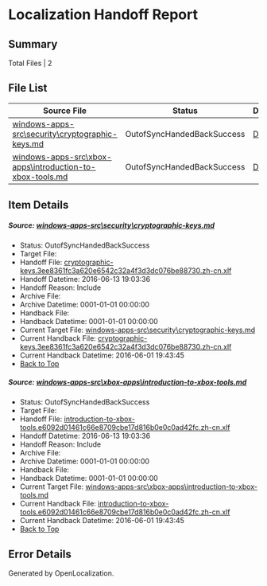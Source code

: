 # <a name='report-top'></a> Localization Handoff Report

## Summary
 Total Files | 2

## File List
 Source File | Status | Details 
 ----------- | ------ | ------- 
 [windows-apps-src\security\cryptographic-keys.md](https://github.com/Microsoft/windows-apps/blob/4c8f586f711b1a9e2d2f252cf28a5239d9d68122/windows-apps-src/security/cryptographic-keys.md) | OutofSyncHandedBackSuccess | [Details](#c23e0ba44a5013dca9ceec94ff434a34323d53bc3588)
 [windows-apps-src\xbox-apps\introduction-to-xbox-tools.md](https://github.com/Microsoft/windows-apps/blob/4872ac9587b3e2e14860cb152bf33536faccc48d/windows-apps-src/xbox-apps/introduction-to-xbox-tools.md) | OutofSyncHandedBackSuccess | [Details](#c975cb07aa9b7f0d30a9905cbceba11e89c8f7df3878)

## Item Details
##### <a name='c23e0ba44a5013dca9ceec94ff434a34323d53bc3588'></a> Source: [windows-apps-src\security\cryptographic-keys.md](https://github.com/Microsoft/windows-apps/blob/4c8f586f711b1a9e2d2f252cf28a5239d9d68122/windows-apps-src/security/cryptographic-keys.md)
* Status: OutofSyncHandedBackSuccess
* Target File: 
* Handoff File: [cryptographic-keys.3ee8361fc3a620e6542c32a4f3d3dc076be88730.zh-cn.xlf](https://github.com/Microsoft/WDG.handoff/blob/c636aed9134441d6229925cd78530026a94ad8f2/ol-handoff/Microsoft/windows-apps.zh-cn/master/cryptographic-keys.3ee8361fc3a620e6542c32a4f3d3dc076be88730.zh-cn.xlf)
* Handoff Datetime: 2016-06-13 19:03:36
* Handoff Reason: Include
* Archive File: 
* Archive Datetime: 0001-01-01 00:00:00
* Handback File: 
* Handback Datetime: 0001-01-01 00:00:00
* Current Target File: [windows-apps-src\security\cryptographic-keys.md](https://github.com/Microsoft/windows-apps.zh-cn/blob/4f196ad7f85c0cb9f9d6696ca52ed8c12ae59640/windows-apps-src/security/cryptographic-keys.md)
* Current Handback File: [cryptographic-keys.3ee8361fc3a620e6542c32a4f3d3dc076be88730.zh-cn.xlf](https://github.com/Microsoft/WDG.handback/blob/560b453c22c2fa63f9714ae86e484f1bc42f4b40/ol-handback/Microsoft/windows-apps.zh-cn/master/cryptographic-keys.3ee8361fc3a620e6542c32a4f3d3dc076be88730.zh-cn.xlf)
* Current Handback Datetime: 2016-06-01 19:43:45
* [Back to Top](#report-top)

##### <a name='c975cb07aa9b7f0d30a9905cbceba11e89c8f7df3878'></a> Source: [windows-apps-src\xbox-apps\introduction-to-xbox-tools.md](https://github.com/Microsoft/windows-apps/blob/4872ac9587b3e2e14860cb152bf33536faccc48d/windows-apps-src/xbox-apps/introduction-to-xbox-tools.md)
* Status: OutofSyncHandedBackSuccess
* Target File: 
* Handoff File: [introduction-to-xbox-tools.e6092d01461c66e8709cbe17d816b0e0c0ad42fc.zh-cn.xlf](https://github.com/Microsoft/WDG.handoff/blob/c636aed9134441d6229925cd78530026a94ad8f2/ol-handoff/Microsoft/windows-apps.zh-cn/master/introduction-to-xbox-tools.e6092d01461c66e8709cbe17d816b0e0c0ad42fc.zh-cn.xlf)
* Handoff Datetime: 2016-06-13 19:03:36
* Handoff Reason: Include
* Archive File: 
* Archive Datetime: 0001-01-01 00:00:00
* Handback File: 
* Handback Datetime: 0001-01-01 00:00:00
* Current Target File: [windows-apps-src\xbox-apps\introduction-to-xbox-tools.md](https://github.com/Microsoft/windows-apps.zh-cn/blob/4f196ad7f85c0cb9f9d6696ca52ed8c12ae59640/windows-apps-src/xbox-apps/introduction-to-xbox-tools.md)
* Current Handback File: [introduction-to-xbox-tools.e6092d01461c66e8709cbe17d816b0e0c0ad42fc.zh-cn.xlf](https://github.com/Microsoft/WDG.handback/blob/560b453c22c2fa63f9714ae86e484f1bc42f4b40/ol-handback/Microsoft/windows-apps.zh-cn/master/introduction-to-xbox-tools.e6092d01461c66e8709cbe17d816b0e0c0ad42fc.zh-cn.xlf)
* Current Handback Datetime: 2016-06-01 19:43:45
* [Back to Top](#report-top)


## Error Details

Generated by OpenLocalization.
